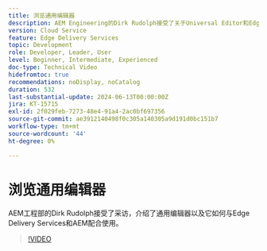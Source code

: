 ```yaml
---
title: 浏览通用编辑器
description: AEM Engineering的Dirk Rudolph接受了关于Universal Editor和Edge Delivery Services的采访。
version: Cloud Service
feature: Edge Delivery Services
topic: Development
role: Developer, Leader, User
level: Beginner, Intermediate, Experienced
doc-type: Technical Video
hidefromtoc: true
recommendations: noDisplay, noCatalog
duration: 532
last-substantial-update: 2024-06-13T00:00:00Z
jira: KT-15715
exl-id: 2f029feb-7273-48e4-91a4-2ac0bf697356
source-git-commit: ae3912140498f0c305a140305a9d191d0bc151b7
workflow-type: tm+mt
source-wordcount: '44'
ht-degree: 0%

---
```


# 浏览通用编辑器

AEM工程部的Dirk Rudolph接受了采访，介绍了通用编辑器以及它如何与Edge Delivery Services和AEM配合使用。

>[!VIDEO](https://video.tv.adobe.com/v/3429656/?learn=on)
